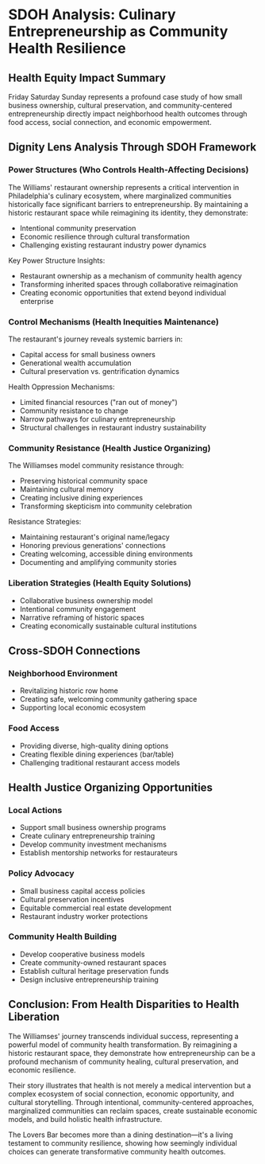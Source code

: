 # SDOH Analysis: Culinary Entrepreneurship as Community Health Resilience

## Health Equity Impact Summary
Friday Saturday Sunday represents a profound case study of how small business ownership, cultural preservation, and community-centered entrepreneurship directly impact neighborhood health outcomes through food access, social connection, and economic empowerment.

## Dignity Lens Analysis Through SDOH Framework

### Power Structures (Who Controls Health-Affecting Decisions)
The Williams' restaurant ownership represents a critical intervention in Philadelphia's culinary ecosystem, where marginalized communities historically face significant barriers to entrepreneurship. By maintaining a historic restaurant space while reimagining its identity, they demonstrate:

- Intentional community preservation
- Economic resilience through cultural transformation
- Challenging existing restaurant industry power dynamics

Key Power Structure Insights:
- Restaurant ownership as a mechanism of community health agency
- Transforming inherited spaces through collaborative reimagination
- Creating economic opportunities that extend beyond individual enterprise

### Control Mechanisms (Health Inequities Maintenance)
The restaurant's journey reveals systemic barriers in:
- Capital access for small business owners
- Generational wealth accumulation
- Cultural preservation vs. gentrification dynamics

Health Oppression Mechanisms:
- Limited financial resources ("ran out of money")
- Community resistance to change
- Narrow pathways for culinary entrepreneurship
- Structural challenges in restaurant industry sustainability

### Community Resistance (Health Justice Organizing)
The Williamses model community resistance through:
- Preserving historical community space
- Maintaining cultural memory
- Creating inclusive dining experiences
- Transforming skepticism into community celebration

Resistance Strategies:
- Maintaining restaurant's original name/legacy
- Honoring previous generations' connections
- Creating welcoming, accessible dining environments
- Documenting and amplifying community stories

### Liberation Strategies (Health Equity Solutions)
- Collaborative business ownership model
- Intentional community engagement
- Narrative reframing of historic spaces
- Creating economically sustainable cultural institutions

## Cross-SDOH Connections

### Neighborhood Environment
- Revitalizing historic row home
- Creating safe, welcoming community gathering space
- Supporting local economic ecosystem

### Food Access
- Providing diverse, high-quality dining options
- Creating flexible dining experiences (bar/table)
- Challenging traditional restaurant access models

## Health Justice Organizing Opportunities

### Local Actions
- Support small business ownership programs
- Create culinary entrepreneurship training
- Develop community investment mechanisms
- Establish mentorship networks for restaurateurs

### Policy Advocacy
- Small business capital access policies
- Cultural preservation incentives
- Equitable commercial real estate development
- Restaurant industry worker protections

### Community Health Building
- Develop cooperative business models
- Create community-owned restaurant spaces
- Establish cultural heritage preservation funds
- Design inclusive entrepreneurship training

## Conclusion: From Health Disparities to Health Liberation

The Williamses' journey transcends individual success, representing a powerful model of community health transformation. By reimagining a historic restaurant space, they demonstrate how entrepreneurship can be a profound mechanism of community healing, cultural preservation, and economic resilience.

Their story illustrates that health is not merely a medical intervention but a complex ecosystem of social connection, economic opportunity, and cultural storytelling. Through intentional, community-centered approaches, marginalized communities can reclaim spaces, create sustainable economic models, and build holistic health infrastructure.

The Lovers Bar becomes more than a dining destination—it's a living testament to community resilience, showing how seemingly individual choices can generate transformative community health outcomes.
